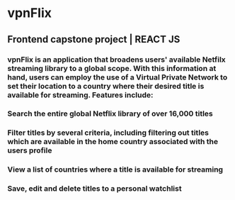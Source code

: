 # vpnFlix
## Frontend capstone project | REACT JS
### vpnFlix is an application that broadens users' available Netfilx streaming library to a global scope. With this information at hand, users can employ the use of a Virtual Private Network to set their location to a country where their desired title is available for streaming. Features include:
### Search the entire global Netflix library of over 16,000 titles
### Filter titles by several criteria, including filtering out titles which are available in the home country associated with the users profile
### View a list of countries where a title is available for streaming
### Save, edit and delete titles to a personal watchlist

